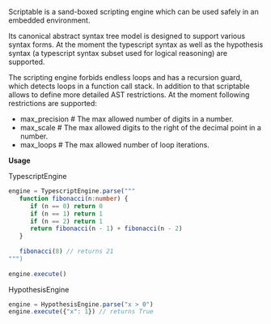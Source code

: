 Scriptable is a sand-boxed scripting engine which can be used safely in an embedded environment.

Its canonical abstract syntax tree model is designed to support various syntax forms.
At the moment the typescript syntax as well as the hypothesis syntax 
(a typescript syntax subset used for logical reasoning) are supported.

The scripting engine forbids endless loops and has a recursion guard, which detects loops in
a function call stack. In addition to that scriptable allows to define more detailed AST
restrictions. At the moment following restrictions are supported:

 * max_precision # The max allowed number of digits in a number. 
 * max_scale     # The max allowed digits to the right of the decimal point in a number.
 * max_loops     # The max allowed number of loop iterations.

**Usage**

TypescriptEngine
```typescript
engine = TypescriptEngine.parse("""
   function fibonacci(n:number) {
      if (n == 0) return 0
      if (n == 1) return 1
      if (n == 2) return 1
      return fibonacci(n - 1) + fibonacci(n - 2)
   }
   
   fibonacci(8) // returns 21
""")
    
engine.execute()
```

HypothesisEngine
```typescript
engine = HypothesisEngine.parse("x > 0")
engine.execute({"x": 1}) // returns True
```